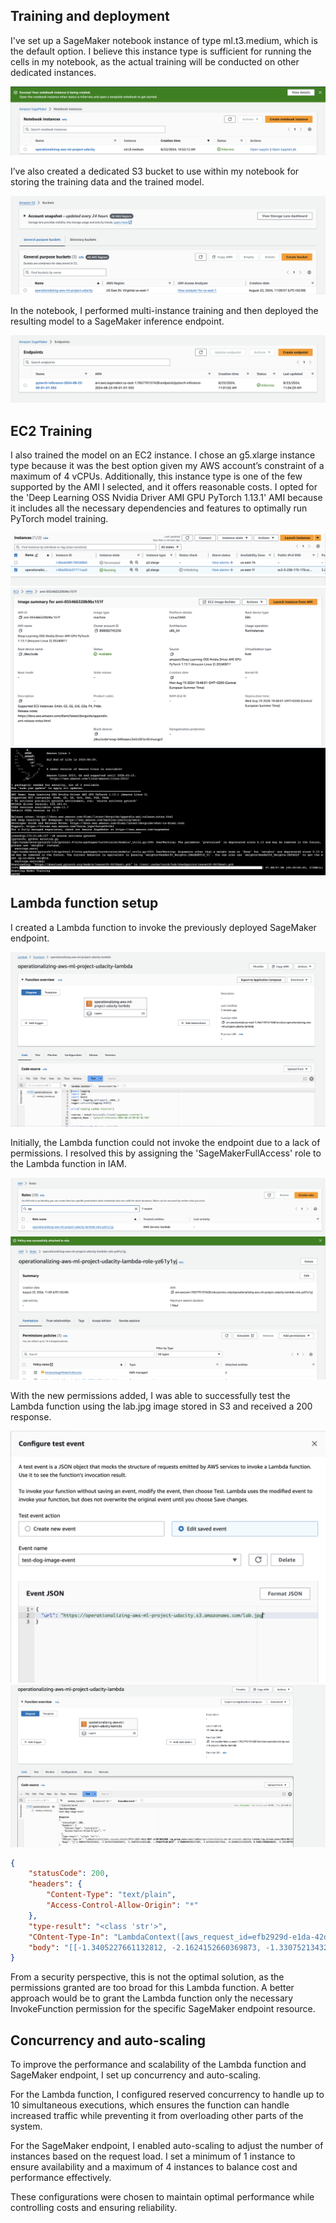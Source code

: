 ## Training and deployment

I've set up a SageMaker notebook instance of type ml.t3.medium, which is the default option. I believe this instance type is sufficient for running the cells in my notebook, as the actual training will be conducted on other dedicated instances.

![](images/notebook_instance_running.png)

I’ve also created a dedicated S3 bucket to use within my notebook for storing the training data and the trained model.

![](images/S3_bucket_creation.png)

In the notebook, I performed multi-instance training and then deployed the resulting model to a SageMaker inference endpoint.

![](/images/endpoint.png)

## EC2 Training

I also trained the model on an EC2 instance. I chose an g5.xlarge instance type because it was the best option given my AWS account’s constraint of a maximum of 4 vCPUs. Additionally, this instance type is one of the few supported by the AMI I selected, and it offers reasonable costs. I opted for the 'Deep Learning OSS Nvidia Driver AMI GPU PyTorch 1.13.1' AMI because it includes all the necessary dependencies and features to optimally run PyTorch model training.

![](images/ec2_instance.png)
![](images/ec2_ami.png)
![](images/ec2_terminal.png)

## Lambda function setup

I created a Lambda function to invoke the previously deployed SageMaker endpoint.

![](images/lambda.png)

Initially, the Lambda function could not invoke the endpoint due to a lack of permissions. I resolved this by assigning the 'SageMakerFullAccess' role to the Lambda function in IAM.

![](images/lambda_role.png)
![](images/SageMakerFullAccess.png)

With the new permissions added, I was able to successfully test the Lambda function using the lab.jpg image stored in S3 and received a 200 response.

![](images/lambda_test_event.png)
![](images/lambda_ok_response.png)

```json
{
    "statusCode": 200,
    "headers": {
        "Content-Type": "text/plain",
        "Access-Control-Allow-Origin": "*"
    },
    "type-result": "<class 'str'>",
    "COntent-Type-In": "LambdaContext([aws_request_id=efb2929d-e1da-42d5-8620-b933fd5d88fd,log_group_name=/aws/lambda/operationalizing-aws-ml-project-udacity-lambda,log_stream_name=2024/08/23/[$LATEST]050f91743fb5446cb073521c93437876,function_name=operationalizing-aws-ml-project-udacity-lambda,memory_limit_in_mb=128,function_version=$LATEST,invoked_function_arn=arn:aws:lambda:us-east-1:765770157428:function:operationalizing-aws-ml-project-udacity-lambda,client_context=None,identity=CognitoIdentity([cognito_identity_id=None,cognito_identity_pool_id=None])])",
    "body": "[[-1.3405227661132812, -2.1624152660369873, -1.3307521343231201, 1.293847918510437, -2.0500359535217285, -2.825566530227661, -0.5890641212463379, 0.9506149888038635, -3.125199794769287, 0.7088503241539001, 0.8360756635665894, -0.5925388932228088, -0.3834453523159027, 1.3922770023345947, -3.87288761138916, -0.6562303304672241, -1.3113808631896973, 0.38089779019355774, -2.469634771347046, 1.1944749355316162, -2.4560272693634033, 0.18663908541202545, -2.5300419330596924, -2.590580463409424, -2.267550468444824, -2.5254979133605957, -0.8797591924667358, -0.71004319190979, -1.9257458448410034, 0.33457863330841064, -2.105653762817383, -1.2629026174545288, -3.3582592010498047, -0.3757469654083252, -5.283297061920166, -3.0915439128875732, -3.8752450942993164, -1.9270703792572021, -1.3670622110366821, -1.4272453784942627, 0.6857416033744812, -0.20952409505844116, 1.4781063795089722, 0.8312086462974548, 0.9995066523551941, -5.027170181274414, 0.5607823133468628, -1.0152043104171753, -2.137678623199463, -1.2135106325149536, -0.3710368573665619, -5.021118640899658, -3.4663584232330322, -0.8873276114463806, -2.802912473678589, 1.624097228050232, -1.6705918312072754, -2.8714358806610107, -0.5058236122131348, -0.8712177872657776, -2.336249828338623, -2.408808946609497, -3.056994676589966, -4.200441360473633, -0.18305499851703644, -2.0660855770111084, -0.9019116759300232, -2.4320740699768066, 0.7768383026123047, -0.8961078524589539, -0.20393213629722595, -1.0887329578399658, -1.1050353050231934, -1.8720592260360718, -0.7972621321678162, -2.304110527038574, -2.416902780532837, 0.07318788766860962, -2.6490843296051025, -1.4793328046798706, -0.9551690816879272, -3.58402156829834, 0.2678462564945221, 0.3988468050956726, -2.7378053665161133, -2.780207633972168, 0.2056746631860733, -2.6530160903930664, -0.16236475110054016, 0.03927702456712723, -3.9249038696289062, -1.3872344493865967, -4.989504814147949, -2.5428991317749023, -2.2691054344177246, 0.09192509949207306, -0.7675110101699829, -0.8517959713935852, -3.0021517276763916, 0.36334428191185, -3.5711593627929688, -1.619040846824646, -0.40116381645202637, -1.5444121360778809, -1.7935690879821777, -4.0535783767700195, -1.21657133102417, -1.0412863492965698, 0.415031373500824, -0.6184428334236145, -0.35689032077789307, -1.6072046756744385, -2.7903738021850586, -1.1637834310531616, -3.131232261657715, -0.9452006220817566, -0.8178279995918274, 0.7168484330177307, -2.911775588989258, 1.2839666604995728, 0.5409987568855286, -2.0550522804260254, -0.4418593645095825, -3.548677444458008, -3.323620557785034, -2.8082003593444824, -0.5989183187484741, -1.0795096158981323, -5.6200056076049805, -4.49232292175293, -3.7246766090393066, -0.7903283834457397, -2.9196016788482666]]"
}
```
From a security perspective, this is not the optimal solution, as the permissions granted are too broad for this Lambda function. A better approach would be to grant the Lambda function only the necessary InvokeFunction permission for the specific SageMaker endpoint resource.


## Concurrency and auto-scaling

To improve the performance and scalability of the Lambda function and SageMaker endpoint, I set up concurrency and auto-scaling.

For the Lambda function, I configured reserved concurrency to handle up to 10 simultaneous executions, which ensures the function can handle increased traffic while preventing it from overloading other parts of the system.

For the SageMaker endpoint, I enabled auto-scaling to adjust the number of instances based on the request load. I set a minimum of 1 instance to ensure availability and a maximum of 4 instances to balance cost and performance effectively.

These configurations were chosen to maintain optimal performance while controlling costs and ensuring reliability.
